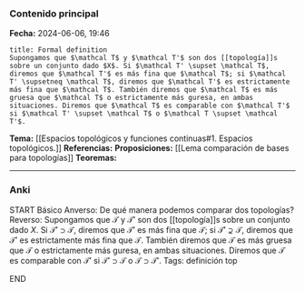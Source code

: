 ### Contenido principal

**Fecha:** 2024-06-06, 19:46

```ad-formal
title: Formal definition
Supongamos que $\mathcal T$ y $\mathcal T'$ son dos [[topología]]s sobre un conjunto dado $X$. Si $\mathcal T' \supset \mathcal T$, diremos que $\mathcal T'$ es más fina que $\mathcal T$; si $\mathcal T' \supsetneq \mathcal T$, diremos que $\mathcal T'$ es estrictamente más fina que $\mathcal T$. También diremos que $\mathcal T$ es más gruesa que $\mathcal T$ o estrictamente más guresa, en ambas situaciones. Diremos que $\mathcal T$ es comparable con $\mathcal T'$ si $\mathcal T' \supset \mathcal T$ o $\mathcal T \supset \mathcal T'$.
```

**Tema:** [[Espacios topológicos y funciones continuas#1. Espacios topológicos.]]
**Referencias:**
**Proposiciones:** [[Lema comparación de bases para topologías]]
**Teoremas:**

---
### Anki

START
Básico
Anverso: De qué manera podemos comparar dos topologías?
Reverso: Supongamos que $\mathcal T$ y $\mathcal T'$ son dos [[topología]]s sobre un conjunto dado $X$. Si $\mathcal T' \supset \mathcal T$, diremos que $\mathcal T'$ es más fina que $\mathcal T$; si $\mathcal T' \supsetneq \mathcal T$, diremos que $\mathcal T'$ es estrictamente más fina que $\mathcal T$. También diremos que $\mathcal T$ es más gruesa que $\mathcal T$ o estrictamente más guresa, en ambas situaciones. Diremos que $\mathcal T$ es comparable con $\mathcal T'$ si $\mathcal T' \supset \mathcal T$ o $\mathcal T \supset \mathcal T'$.
Tags: definición top
<!--ID: 1718723531893-->
END